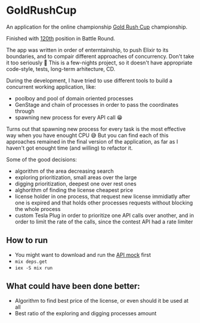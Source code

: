 # GoldRushCup

An application for the online championship [Gold Rush Cup](https://cups.mail.ru/en/contests/goldrush) championship.

Finished with [120th](https://cups.mail.ru/en/results/goldrush?page=14&period=past&roundId=598) position in Battle Round.

The app was written in order of enterntainship, to push Elixir to its boundaries, and to compair different approaches of concurrency.
Don't take it too seriously 🙂 This is a few-nights project, so it doesn't have appropriate code-style, tests, long-term arhitecture, CD.

During the development, I have tried to use different tools to build a concurrent working application, like:
- poolboy and pool of domain oriented processes
- GenStage and chain of processes in order to pass the coordinates through
- spawning new process for every API call 😁 

Turns out that spawning new process for every task is the most effective way when you have enought CPU 😅
But you can find each of this approaches remained in the final version of the application, as far as I haven't got enought time (and willing) to refactor it.

Some of the good decisions:
- algorithm of the area decreasing search
- exploring prioritization, small areas over the large
- digging prioritization, deepest one over rest ones
- alghorithm of finding the license cheapest price
- license holder in one process, that request new license immidiatly after one is expired and that holds other processes requests without blocking the whole process 
- custom Tesla Plug in order to prioritize one API calls over another, and in order to limit the rate of the calls, since the contest API had a rate limiter

## How to run

- You might want to download and run the [API mock](https://github.com/Apelsinka223/gold_rush_cup_mock) first
- `mix deps.get`
- `iex -S mix run`

## What could have been done better:
- Algorithm to find best price of the license, or even should it be used at all
- Best ratio of the exploring and digging processes amount
